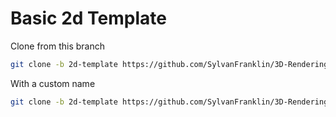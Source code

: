 # Basic 2d Template

Clone from this branch

```sh
git clone -b 2d-template https://github.com/SylvanFranklin/3D-Rendering-Resources 2d-template
```

With a custom name

```sh
git clone -b 2d-template https://github.com/SylvanFranklin/3D-Rendering-Resources custom-name
```

